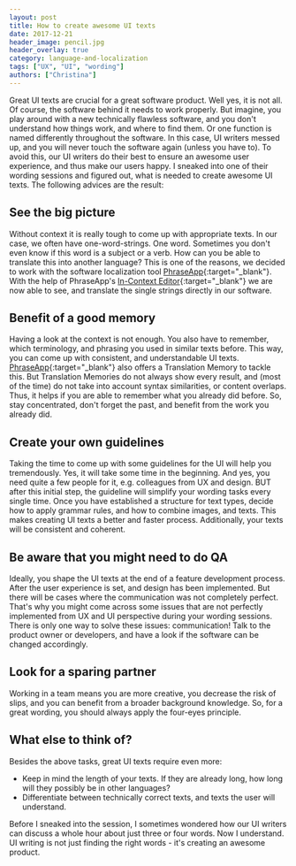 ```yaml
---
layout: post
title: How to create awesome UI texts
date: 2017-12-21
header_image: pencil.jpg
header_overlay: true
category: language-and-localization
tags: ["UX", "UI", "wording"]
authors: ["Christina"]
---
```


Great UI texts are crucial for a great software product.
Well yes, it is not all.
Of course, the software behind it needs to work properly.
But imagine, you play around with a new technically flawless software, and you don't understand how things work, and where to find them.
Or one function is named differently throughout the software.
In this case, UI writers messed up, and you will never touch the software again (unless you have to).
To avoid this, our UI writers do their best to ensure an awesome user experience, and thus make our users happy.
I sneaked into one of their wording sessions and figured out, what is needed to create awesome UI texts.
The following advices are the result:

## See the big picture

Without context it is really tough to come up with appropriate texts.
In our case, we often have one-word-strings.
One word.
Sometimes you don't even know if this word is a subject or a verb.
How can you be able to translate this into another language?
This is one of the reasons, we decided to work with the software localization tool [PhraseApp](https://phraseapp.com/){:target="_blank"}.
With the help of PhraseApp's [In-Context Editor](http://demo.phraseapp.com/){:target="_blank"} we are now able to see, and translate the single strings directly in our software.

## Benefit of a good memory

Having a look at the context is not enough.
You also have to remember, which terminology, and phrasing you used in similar texts before.
This way, you can come up with consistent, and understandable UI texts.
[PhraseApp](https://phraseapp.com/){:target="_blank"} also offers a Translation Memory to tackle this.
But Translation Memories do not always show every result, and (most of the time) do not take into account syntax similarities, or content overlaps.
Thus, it helps if you are able to remember what you already did before.
So, stay concentrated, don't forget the past, and benefit from the work you already did.

## Create your own guidelines

Taking the time to come up with some guidelines for the UI will help you tremendously.
Yes, it will take some time in the beginning.
And yes, you need quite a few people for it, e.g. colleagues from UX and design.
BUT after this initial step, the guideline will simplify your wording tasks every single time.
Once you have established a structure for text types, decide how to apply grammar rules, and how to combine images, and texts.
This makes creating UI texts a better and faster process.
Additionally, your texts will be consistent and coherent.

## Be aware that you might need to do QA

Ideally, you shape the UI texts at the end of a feature development process.
After the user experience is set, and design has been implemented.
But there will be cases where the communication was not completely perfect.
That's why you might come across some issues that are not perfectly implemented from UX and UI perspective during your wording sessions.
There is only one way to solve these issues: communication!
Talk to the product owner or developers, and have a look if the software can be changed accordingly.

## Look for a sparing partner

Working in a team means you are more creative, you decrease the risk of slips, and you can benefit from a broader background knowledge.
So, for a great wording, you should always apply the four-eyes principle.

## What else to think of?

Besides the above tasks, great UI texts require even more:

- Keep in mind the length of your texts. If they are already long, how long will they possibly be in other languages?
- Differentiate between technically correct texts, and texts the user will understand.

Before I sneaked into the session, I sometimes wondered how our UI writers can discuss a whole hour about just three or four words.
Now I understand.
UI writing is not just finding the right words - it's creating an awesome product.
